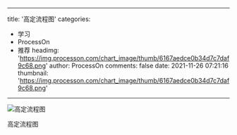 
---
title: '高定流程图'
categories: 
 - 学习
 - ProcessOn
 - 推荐
headimg: 'https://img.processon.com/chart_image/thumb/6167aedce0b34d7c7daf9c68.png'
author: ProcessOn
comments: false
date: 2021-11-26 07:21:16
thumbnail: 'https://img.processon.com/chart_image/thumb/6167aedce0b34d7c7daf9c68.png'
---

<div>   
<img class="thumb" alt="高定流程图" src="https://img.processon.com/chart_image/thumb/6167aedce0b34d7c7daf9c68.png" referrerpolicy="no-referrer">
<p>高定流程图</p>  
</div>
            